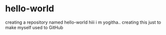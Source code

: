 # hello-world
creating a repository named hello-world
hiii i m yogitha.. creating this just to make myself used to GitHub
